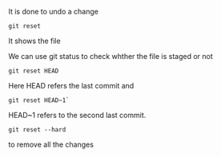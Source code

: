 It is done to undo a change

```
git reset
```
It shows the file 

We can use git status to check whther the file is staged or not

```
git reset HEAD
```
Here HEAD refers the last commit and

```
git reset HEAD~1`
```
HEAD~1 refers to the second last commit.

```
git reset --hard
```
to remove all the changes
